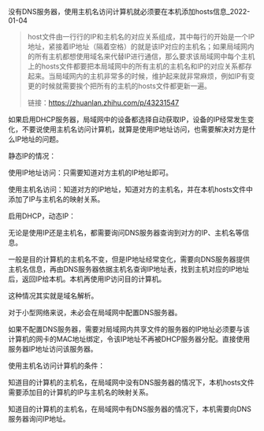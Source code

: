 没有DNS服务器，使用主机名访问计算机就必须要在本机添加hosts信息_2022-01-04

<!--在hosts文件中设置对方计算机的IP地址与主机名的对应关系-->



> host文件由一行行的IP和主机名的对应关系组成，其中每行的开始是一个IP地址，紧接着IP地址（隔着空格）的就是该IP对应的主机名；如果局域网内的所有主机都想使用域名来代替IP进行通信，那么要求该局域网中每个主机上的hosts文件都要把本局域网中的所有主机的主机名和IP的对应关系都存起来。当局域网内的主机非常多的时候，维护起来就非常麻烦，例如IP有变更的时候就需要挨个把所有的主机的hosts文件都更新一遍。
>
> 链接：https://zhuanlan.zhihu.com/p/43231547



如果启用DHCP服务器，局域网中的设备都选择自动获取IP，设备的IP经常发生变化，不要说使用主机名访问计算机，就算是使用IP地址访问，也需要解决对方是什么IP地址的问题。



静态IP的情况：

使用IP地址访问：只需要知道对方主机的IP地址即可。

使用主机名访问：知道对方的IP地址，知道对方的主机名，并在本机hosts文件中添加了IP与主机名的映射关系。



启用DHCP，动态IP：

无论是使用IP还是主机名，都需要询问DNS服务器查询到对方的IP、主机名等信息。

一般是目的计算机的主机名不变，但是IP地址经常变化，需要向DNS服务器提供主机名信息，再由DNS服务器依据主机名查询IP地址表，找到主机对应的IP地址后，返回IP给本机。本机再使用IP访问目的计算机。

这种情况其实就是域名解析。



对于小型网络来说，未必会在局域网中配置DNS服务器。

如果不配置DNS服务器，需要对局域网内共享文件的服务器的IP地址必须要与该计算机的网卡的MAC地址绑定，令该IP地址不再被DHCP服务器分配。直接使用服务器IP地址访问该服务器。



使用主机名访问计算机的条件：

知道目的计算机的主机名，在局域网中没有DNS服务器的情况下，本机hosts文件需要添加目的计算机的IP与主机名的映射关系。

知道目的计算机的主机名，在局域网中有DNS服务器的情况下，本机需要向DNS服务器询问IP地址。